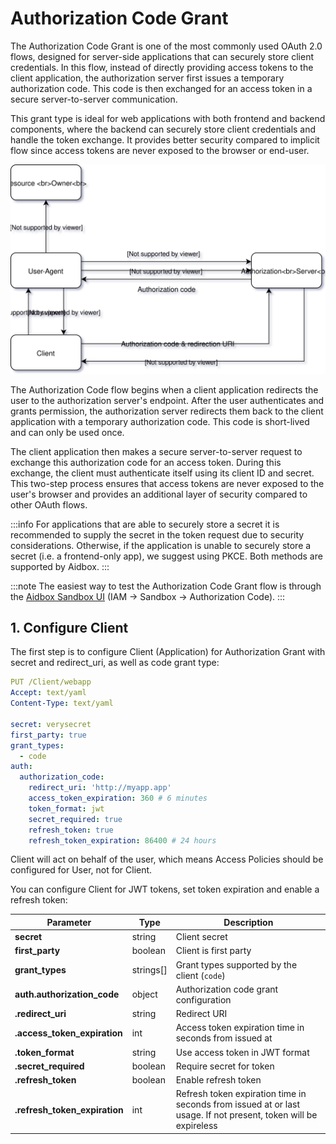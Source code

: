 # Authorization Code Grant

The Authorization Code Grant is one of the most commonly used OAuth 2.0 flows, 
designed for server-side applications that can securely store client credentials. 
In this flow, instead of directly providing access tokens to the client application, 
the authorization server first issues a temporary authorization code.
This code is then exchanged for an access token in a secure server-to-server communication.

This grant type is ideal for web applications with both frontend and backend components, 
where the backend can securely store client credentials and handle the token exchange.
It provides better security compared to implicit flow since access tokens are never exposed to the browser or end-user.

![Authorization Code Grant](./authorization-code-diagram.svg)

The Authorization Code flow begins when a client application redirects the user to the authorization server's endpoint.
After the user authenticates and grants permission, the authorization server redirects 
them back to the client application with a temporary authorization code. This code is short-lived and can only be used once.

The client application then makes a secure server-to-server request to exchange this authorization code for an access token.
During this exchange, the client must authenticate itself using its client ID and secret.
This two-step process ensures that access tokens are never exposed to the user's browser and provides 
an additional layer of security compared to other OAuth flows.


:::info
For applications that are able to securely store a secret it is recommended to supply 
the secret in the token request due to security considerations. Otherwise, if the application is unable to securely store a secret (i.e. a frontend-only app), we suggest using PKCE. Both methods are supported by Aidbox.
:::

:::note
The easiest way to test the Authorization Code Grant flow is 
through the [Aidbox Sandbox UI](https://docs.aidbox.app/modules/security-and-access-control/auth#auth-sandbox)
(IAM -> Sandbox -> Authorization Code).
:::

## 1. Configure Client

The first step is to configure Client (Application) for Authorization Grant with secret and redirect_uri, as well as code grant type:

```yaml
PUT /Client/webapp
Accept: text/yaml
Content-Type: text/yaml

secret: verysecret
first_party: true
grant_types:
  - code
auth:
  authorization_code:
    redirect_uri: 'http://myapp.app'
    access_token_expiration: 360 # 6 minutes
    token_format: jwt
    secret_required: true
    refresh_token: true
    refresh_token_expiration: 86400 # 24 hours
```

Client will act on behalf of the user, which means Access Policies should be
configured for User, not for Client.

You can configure Client for JWT tokens, set token expiration and enable a refresh token:

| Parameter | Type | Description |
| --- | --- | --- |
| **secret** | string | Client secret |
| **first_party** | boolean | Client is first party |
| **grant_types** | strings[] | Grant types supported by the client (`code`) |
| **auth.authorization_code** | object | Authorization code grant configuration |
| **.redirect_uri** | string | Redirect URI |
| **.access_token_expiration** | int | Access token expiration time in seconds from issued at |
| **.token_format** | string | Use access token in JWT format |
| **.secret_required** | boolean | Require secret for token |
| **.refresh_token** | boolean | Enable refresh token |
| **.refresh_token_expiration** | int | Refresh token expiration time in seconds from issued at or last usage. If not present, token will be expireless |
